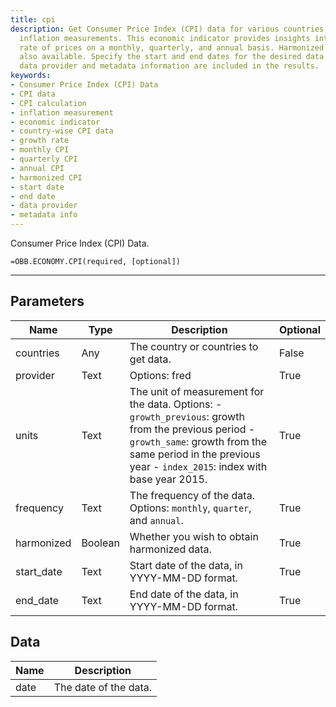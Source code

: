 ```yaml
---
title: cpi
description: Get Consumer Price Index (CPI) data for various countries and calculate
  inflation measurements. This economic indicator provides insights into the growth
  rate of prices on a monthly, quarterly, and annual basis. Harmonized CPI data is
  also available. Specify the start and end dates for the desired data range. The
  data provider and metadata information are included in the results.
keywords: 
- Consumer Price Index (CPI) Data
- CPI data
- CPI calculation
- inflation measurement
- economic indicator
- country-wise CPI data
- growth rate
- monthly CPI
- quarterly CPI
- annual CPI
- harmonized CPI
- start date
- end date
- data provider
- metadata info
---
```


<!-- markdownlint-disable MD041 -->

Consumer Price Index (CPI) Data.

```excel wordwrap
=OBB.ECONOMY.CPI(required, [optional])
```

---

## Parameters

| Name | Type | Description | Optional |
| ---- | ---- | ----------- | -------- |
| countries | Any | The country or countries to get data. | False |
| provider | Text | Options: fred | True |
| units | Text | The unit of measurement for the data. Options: - `growth_previous`: growth from the previous period - `growth_same`: growth from the same period in the previous year - `index_2015`: index with base year 2015. | True |
| frequency | Text | The frequency of the data. Options: `monthly`, `quarter`, and `annual`. | True |
| harmonized | Boolean | Whether you wish to obtain harmonized data. | True |
| start_date | Text | Start date of the data, in YYYY-MM-DD format. | True |
| end_date | Text | End date of the data, in YYYY-MM-DD format. | True |

## Data

| Name | Description |
| ---- | ----------- |
| date | The date of the data.  |
